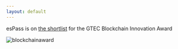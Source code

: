 ```yaml
---
layout: default
---
```

esPass is on [the shortlist](http://gtec.berlin/announcing-the-shortlist-for-the-gtec-blockchain-innovation-award/) for the GTEC Blockchain Innovation Award

<img src="http://gtec.berlin/wp-content/uploads/2016/04/Blockchain-Shortlist-2.jpg" alt="blockchainaward"/>
